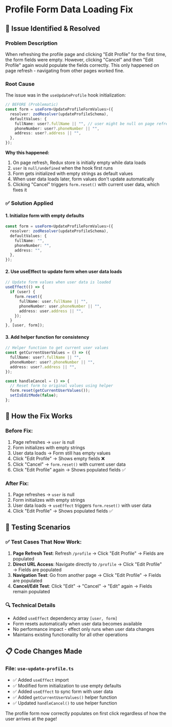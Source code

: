 # Profile Form Data Loading Fix

## 🐛 Issue Identified & Resolved

### Problem Description

When refreshing the profile page and clicking "Edit Profile" for the first time, the form fields were empty. However, clicking "Cancel" and then "Edit Profile" again would populate the fields correctly. This only happened on page refresh - navigating from other pages worked fine.

### Root Cause

The issue was in the `useUpdateProfile` hook initialization:

```typescript
// BEFORE (Problematic)
const form = useForm<UpdateProfileFormValues>({
  resolver: zodResolver(updateProfileSchema),
  defaultValues: {
    fullName: user?.fullName || "", // user might be null on page refresh
    phoneNumber: user?.phoneNumber || "",
    address: user?.address || "",
  },
});
```

**Why this happened:**

1. On page refresh, Redux store is initially empty while data loads
2. `user` is `null/undefined` when the hook first runs
3. Form gets initialized with empty strings as default values
4. When user data loads later, form values don't update automatically
5. Clicking "Cancel" triggers `form.reset()` with current user data, which fixes it

### ✅ Solution Applied

#### 1. Initialize form with empty defaults

```typescript
const form = useForm<UpdateProfileFormValues>({
  resolver: zodResolver(updateProfileSchema),
  defaultValues: {
    fullName: "",
    phoneNumber: "",
    address: "",
  },
});
```

#### 2. Use useEffect to update form when user data loads

```typescript
// Update form values when user data is loaded
useEffect(() => {
  if (user) {
    form.reset({
      fullName: user.fullName || "",
      phoneNumber: user.phoneNumber || "",
      address: user.address || "",
    });
  }
}, [user, form]);
```

#### 3. Add helper function for consistency

```typescript
// Helper function to get current user values
const getCurrentUserValues = () => ({
  fullName: user?.fullName || "",
  phoneNumber: user?.phoneNumber || "",
  address: user?.address || "",
});

const handleCancel = () => {
  // Reset form to original values using helper
  form.reset(getCurrentUserValues());
  setIsEditMode(false);
};
```

## 🔄 How the Fix Works

### Before Fix:

1. Page refreshes → `user` is null
2. Form initializes with empty strings
3. User data loads → Form still has empty values
4. Click "Edit Profile" → Shows empty fields ❌
5. Click "Cancel" → `form.reset()` with current user data
6. Click "Edit Profile" again → Shows populated fields ✅

### After Fix:

1. Page refreshes → `user` is null
2. Form initializes with empty strings
3. User data loads → `useEffect` triggers `form.reset()` with user data
4. Click "Edit Profile" → Shows populated fields ✅

## 🧪 Testing Scenarios

### ✅ Test Cases That Now Work:

1. **Page Refresh Test**: Refresh `/profile` → Click "Edit Profile" → Fields are populated
2. **Direct URL Access**: Navigate directly to `/profile` → Click "Edit Profile" → Fields are populated
3. **Navigation Test**: Go from another page → Click "Edit Profile" → Fields are populated
4. **Cancel/Edit Test**: Click "Edit" → "Cancel" → "Edit" again → Fields remain populated

### 🔍 Technical Details

- Added `useEffect` dependency array `[user, form]`
- Form resets automatically when user data becomes available
- No performance impact - effect only runs when user data changes
- Maintains existing functionality for all other operations

## 📋 Code Changes Made

### File: `use-update-profile.ts`

- ✅ Added `useEffect` import
- ✅ Modified form initialization to use empty defaults
- ✅ Added `useEffect` to sync form with user data
- ✅ Added `getCurrentUserValues()` helper function
- ✅ Updated `handleCancel()` to use helper function

The profile form now correctly populates on first click regardless of how the user arrives at the page!
